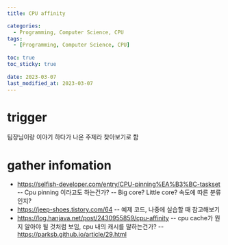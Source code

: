 ```yaml
---
title: CPU affinity

categories:
  - Programming, Computer Science, CPU
tags:
  - [Programming, Computer Science, CPU]
  
toc: true
toc_sticky: true
  
date: 2023-03-07
last_modified_at: 2023-03-07
---
```

# trigger
팀장님이랑 이야기 하다가 나온 주제라 찾아보기로 함

# gather infomation
- <https://selfish-developer.com/entry/CPU-pinning%EA%B3%BC-taskset>
-- Cpu pinning 이라고도 하는건가?
-- Big core? Little core? 속도에 따른 분류인지?
- <https://jeep-shoes.tistory.com/64>
-- 예제 코드, 나중에 실습할 때 참고해보기
- <https://log.hanjava.net/post/2430955859/cpu-affinity>
-- cpu cache가 뭔지 알아야 될 것처럼 보임, cpu 내의 캐시를 말하는건가?
-- <https://parksb.github.io/article/29.html>

